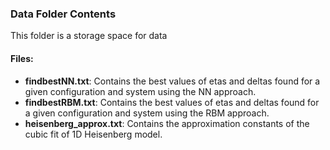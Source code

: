 ### Data Folder Contents

This folder is a storage space for data

#### Files:

- **findbestNN.txt**: Contains the best values of etas and deltas found for a given configuration and system using the NN approach.
- **findbestRBM.txt**: Contains the best values of etas and deltas found for a given configuration and system using the RBM approach.
- **heisenberg_approx.txt**: Contains the approximation constants of the cubic fit of 1D Heisenberg model.
